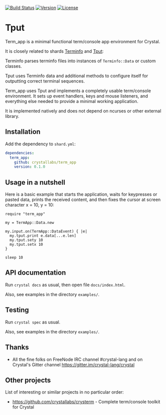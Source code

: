 [![Build Status](https://travis-ci.com/crystallabs/term_app.svg?branch=master)](https://travis-ci.com/crystallabs/term_app)
[![Version](https://img.shields.io/github/tag/crystallabs/term_app.svg?maxAge=360)](https://github.com/crystallabs/term_app/releases/latest)
[![License](https://img.shields.io/github/license/crystallabs/term_app.svg)](https://github.com/crystallabs/term_app/blob/master/LICENSE)

# Tput

Term_app is a minimal functional term/console app environment for Crystal.

It is closely related to shards [Terminfo](https://github.com/crystallabs/terminfo) and
[Tput](https://github.com/crystallabs/tput):

Terminfo parses terminfo files into instances of `Terminfo::Data` or custom classes.

Tput uses Terminfo data and additional methods to configure itself for outputting correct terminal sequences.

Term_app uses Tput and implements a completely usable term/console environment.
It sets up event handlers, keys and mouse listeners, and everything else needed to
provide a minimal working application.

It is implemented natively and does not depend on ncurses or other external library.

## Installation

Add the dependency to `shard.yml`:

```yaml
dependencies:
  term_app:
    github: crystallabs/term_app
    version: 0.1.0
```

## Usage in a nutshell

Here is a basic example that starts the application, waits for keypresses or
pasted data, prints the received content, and then fixes the cursor at screen
character x = 10, y = 10:

```crystal
require "term_app"

my = TermApp::Data.new

my.input.on(TermApp::DataEvent) { |e|
  my.tput.print e.data[...e.len]
  my.tput.sety 10
  my.tput.setx 10
}

sleep 10
```

## API documentation

Run `crystal docs` as usual, then open file `docs/index.html`.

Also, see examples in the directory `examples/`.

## Testing

Run `crystal spec` as usual.

Also, see examples in the directory `examples/`.

## Thanks

* All the fine folks on FreeNode IRC channel #crystal-lang and on Crystal's Gitter channel https://gitter.im/crystal-lang/crystal

## Other projects

List of interesting or similar projects in no particular order:

- https://github.com/crystallabs/crysterm - Complete term/console toolkit for Crystal
